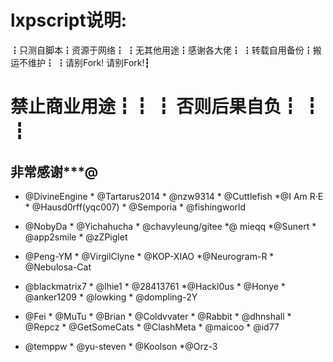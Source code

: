 # lxpscript说明:
┇只测自脚本┇资源于网络┇
┇无其他用途┇感谢各大佬┇
┇转载自用备份┇搬运不维护┇
┇请别Fork!  请别Fork!┇ 
# 禁止商业用途┇┇ ┇  否则后果自负┇ ┇ ┇

##  非常感谢***@
+ @DivineEngine *  @Tartarus2014 * @nzw9314 * @Cuttlefish *@I Am R·E * @Hausd0rff(yqc007) * @Semporia * @fishingworld

+ @NobyDa * @Yichahucha * @chavyleung/gitee *@ mieqq *@Sunert * @app2smile * @zZPiglet

+ @Peng-YM * @VirgilClyne * @KOP-XIAO *@Neurogram-R * @Nebulosa-Cat

+ @blackmatrix7 * @lhie1 * @28413761 *@Hackl0us * @Honye * @anker1209 * @lowking * @dompling-2Y

+ @Fei * @MuTu * @Brian * @Coldvvater * @Rabbit * @dhnshall * @Repcz * @GetSomeCats * @ClashMeta * @maicoo * @id77

+ @temppw * @yu-steven * @Koolson *@Orz-3

